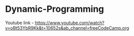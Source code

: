 # Dynamic-Programming


Youtube link - https://www.youtube.com/watch?v=oBt53YbR9Kk&t=10652s&ab_channel=freeCodeCamp.org
